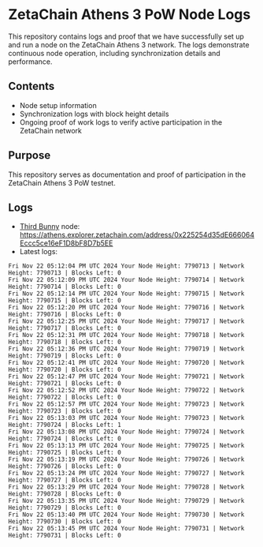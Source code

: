 # ZetaChain Athens 3 PoW Node Logs
This repository contains logs and proof that we have successfully set up and run a node on the ZetaChain Athens 3 network. The logs demonstrate continuous node operation, including synchronization details and performance.

## Contents
- Node setup information
- Synchronization logs with block height details
- Ongoing proof of work logs to verify active participation in the ZetaChain network

## Purpose
This repository serves as documentation and proof of participation in the ZetaChain Athens 3 PoW testnet.

## Logs

- [Third Bunny](https://thirdbunny.xyz/) node: https://athens.explorer.zetachain.com/address/0x225254d35dE666064Eccc5ce16eF1D8bF8D7b5EE
- Latest logs:
```
Fri Nov 22 05:12:04 PM UTC 2024 Your Node Height: 7790713 | Network Height: 7790713 | Blocks Left: 0
Fri Nov 22 05:12:09 PM UTC 2024 Your Node Height: 7790714 | Network Height: 7790714 | Blocks Left: 0
Fri Nov 22 05:12:14 PM UTC 2024 Your Node Height: 7790715 | Network Height: 7790715 | Blocks Left: 0
Fri Nov 22 05:12:20 PM UTC 2024 Your Node Height: 7790716 | Network Height: 7790716 | Blocks Left: 0
Fri Nov 22 05:12:25 PM UTC 2024 Your Node Height: 7790717 | Network Height: 7790717 | Blocks Left: 0
Fri Nov 22 05:12:31 PM UTC 2024 Your Node Height: 7790718 | Network Height: 7790718 | Blocks Left: 0
Fri Nov 22 05:12:36 PM UTC 2024 Your Node Height: 7790719 | Network Height: 7790719 | Blocks Left: 0
Fri Nov 22 05:12:41 PM UTC 2024 Your Node Height: 7790720 | Network Height: 7790720 | Blocks Left: 0
Fri Nov 22 05:12:47 PM UTC 2024 Your Node Height: 7790721 | Network Height: 7790721 | Blocks Left: 0
Fri Nov 22 05:12:52 PM UTC 2024 Your Node Height: 7790722 | Network Height: 7790722 | Blocks Left: 0
Fri Nov 22 05:12:57 PM UTC 2024 Your Node Height: 7790723 | Network Height: 7790723 | Blocks Left: 0
Fri Nov 22 05:13:03 PM UTC 2024 Your Node Height: 7790723 | Network Height: 7790724 | Blocks Left: 1
Fri Nov 22 05:13:08 PM UTC 2024 Your Node Height: 7790724 | Network Height: 7790724 | Blocks Left: 0
Fri Nov 22 05:13:13 PM UTC 2024 Your Node Height: 7790725 | Network Height: 7790725 | Blocks Left: 0
Fri Nov 22 05:13:19 PM UTC 2024 Your Node Height: 7790726 | Network Height: 7790726 | Blocks Left: 0
Fri Nov 22 05:13:24 PM UTC 2024 Your Node Height: 7790727 | Network Height: 7790727 | Blocks Left: 0
Fri Nov 22 05:13:29 PM UTC 2024 Your Node Height: 7790728 | Network Height: 7790728 | Blocks Left: 0
Fri Nov 22 05:13:35 PM UTC 2024 Your Node Height: 7790729 | Network Height: 7790729 | Blocks Left: 0
Fri Nov 22 05:13:40 PM UTC 2024 Your Node Height: 7790730 | Network Height: 7790730 | Blocks Left: 0
Fri Nov 22 05:13:45 PM UTC 2024 Your Node Height: 7790731 | Network Height: 7790731 | Blocks Left: 0
```
